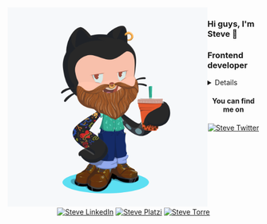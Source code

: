 <img align="left" src="https://github.com/stevecode21/stevecode21/blob/master/octocat_steve.png" alt="Steved" height=400px/>

### Hi guys, I'm Steve 👋

<h3>Frontend developer</h3>

<details>

</details>

<h4 align='center' class='hello'>You can find me on</h4>
<p align='center'>
<a href="https://twitter.com/stevecode21" target="blank"><img align="center" src="https://cdn.icon-icons.com/icons2/836/PNG/512/Twitter_icon-icons.com_66803.png" alt="Steve Twitter" height="30" width="30" /></a>
<a href="https://www.linkedin.com/in/johanstivenssuarez/" target="blank"><img align="center" src="https://cdn.icon-icons.com/icons2/2037/PNG/512/in_linked_linkedin_media_social_icon_124259.png" alt="Steve LinkedIn" height="30" width="30" /></a>
<a href="https://platzi.com/@johanstivensuarez21/" target="blank"><img align="center" src="https://static.platzi.com/media/blog/unnamed-8089fc33-6322-4bd3-85de-1da032257d4b.png" alt="Steve Platzi" height="30" width="30" /></a>
<a href="https://bio.torre.co/es/suarezsteve21" target="blank"><img align="center" src="https://torre-media.s3-us-west-2.amazonaws.com/subtorres/teletrabajo/torre.png" alt="Steve Torre" height="30" width="30" /></a>
  
  
</p>

<!--
**stevecode21/stevecode21** is a ✨ _special_ ✨ repository because its `README.md` (this file) appears on your GitHub profile.

Here are some ideas to get you started:

- 🔭 I’m currently working on ...
- 🌱 I’m currently learning ...
- 👯 I’m looking to collaborate on ...
- 🤔 I’m looking for help with ...
- 💬 Ask me about ...
- 📫 How to reach me: ...
- 😄 Pronouns: ...
- ⚡ Fun fact: ...
-->
